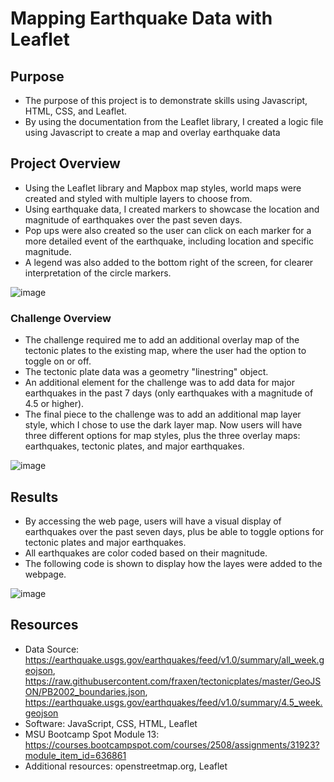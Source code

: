 # Mapping Earthquake Data with Leaflet

## Purpose
- The purpose of this project is to demonstrate skills using Javascript, HTML, CSS, and Leaflet. 
- By using the documentation from the Leaflet library, I created a logic file using Javascript to create a map and overlay earthquake data

## Project Overview
- Using the Leaflet library and Mapbox map styles, world maps were created and styled with multiple layers to choose from. 
- Using earthquake data, I created markers to showcase the location and magnitude of earthquakes over the past seven days. 
- Pop ups were also created so the user can click on each marker for a more detailed event of the earthquake, including location and specific magnitude. 
- A legend was also added to the bottom right of the screen, for clearer interpretation of the circle markers. 

![image](https://user-images.githubusercontent.com/104038813/187976380-860bc4b2-fd32-4e82-9d1f-759a9abe52b9.png)


### Challenge Overview
- The challenge required me to add an additional overlay map of the tectonic plates to the existing map, where the user had the option to toggle on or off.
- The tectonic plate data was a geometry "linestring" object. 
- An additional element for the challenge was to add data for major earthquakes in the past 7 days (only earthquakes with a magnitude of 4.5 or higher). 
- The final piece to the challenge was to add an additional map layer style, which I chose to use the dark layer map. Now users will have three different options for map styles, plus the three overlay maps: earthquakes, tectonic plates, and major earthquakes. 

![image](https://user-images.githubusercontent.com/104038813/187977305-045ecd32-1e50-42d2-8d2c-36cb4cb8a961.png)

## Results
- By accessing the web page, users will have a visual display of earthquakes over the past seven days, plus be able to toggle options for tectonic plates and major earthquakes. 
- All earthquakes are color coded based on their magnitude. 
- The following code is shown to display how the layes were added to the webpage. 

![image](https://user-images.githubusercontent.com/104038813/187979121-a2cf824d-44ab-4966-b343-9ccb9e6bd611.png)




## Resources
- Data Source: https://earthquake.usgs.gov/earthquakes/feed/v1.0/summary/all_week.geojson, 
  https://raw.githubusercontent.com/fraxen/tectonicplates/master/GeoJSON/PB2002_boundaries.json, 
  https://earthquake.usgs.gov/earthquakes/feed/v1.0/summary/4.5_week.geojson
- Software:  JavaScript, CSS, HTML, Leaflet
- MSU Bootcamp Spot Module 13: https://courses.bootcampspot.com/courses/2508/assignments/31923?module_item_id=636861
- Additional resources: openstreetmap.org, Leaflet






